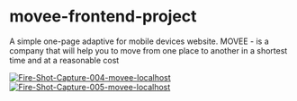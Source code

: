 # movee-frontend-project

A simple one-page adaptive for mobile devices website.
MOVEE - is a company that will help you to move from one place to another in a shortest time and at a reasonable cost

<a href="https://ibb.co/HXdqTQR"><img src="https://i.ibb.co/HXdqTQR/Fire-Shot-Capture-004-movee-localhost.png" alt="Fire-Shot-Capture-004-movee-localhost" border="0"></a>
<a href="https://ibb.co/9T9vfLn"><img src="https://i.ibb.co/9T9vfLn/Fire-Shot-Capture-005-movee-localhost.png" alt="Fire-Shot-Capture-005-movee-localhost" border="0"></a>
